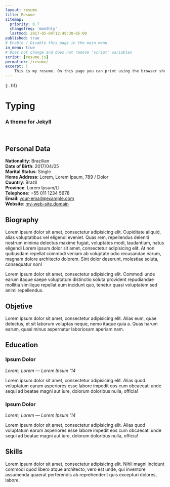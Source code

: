 ```yaml
---
layout: resume
title: Resume
sitemap:
  priority: 0.7
  changefreq: 'monthly'
  lastmod: 2017-05-04T12:49:30-05:00
published: true
# Enable / Disable this page in the main menu.
in_menu: true
# Does not change and does not remove 'script' variables
script: [resume.js]
permalink: /resume/
excerpt: |
    This is my resume. On this page you can print using the browser shortcut (Ctrl + P) or using the 'Print' Button as well.
---
```


{:. h1}
#  Typing

### A theme for Jekyll

<br>

## Personal Data

**Nationality**: Brazilian   
**Date of Birth**: 2017/04/05   
**Marital Status**: Single   
**Home Address**: Lorem, Lorem Ipsum, 789 / Dolor  
**Country**: Brazil   
**Province**: Lorem Ipsum/LI   
**Telephone**: +55 011 1234 5678   
**Email**: your-email@example.com   
**Website**: [my-web-site.domain](http://williamcanin.com)   


## Biography

Lorem ipsum dolor sit amet, consectetur adipisicing elit. Cupiditate aliquid, alias voluptatibus vel eligendi eveniet. Quas rem, repellendus deleniti nostrum minima delectus maxime fugiat, voluptates modi, laudantium, natus eligendi <sequi class="Lorem">Lorem ipsum dolor sit amet, consectetur adipisicing elit. At non quibusdam repellat commodi veniam ab voluptate odio recusandae earum, magnam dolore architecto dolorem. Sint dolor deserunt, molestiae soluta, consequatur non!</sequi>


Lorem ipsum dolor sit amet, consectetur adipisicing elit. Commodi unde earum itaque saepe voluptatum distinctio soluta provident repudiandae mollitia similique repellat eum incidunt quo, tenetur quasi voluptatem sed animi repellendus.

## Objetive

Lorem ipsum dolor sit amet, consectetur adipisicing elit. Alias eum, quae delectus, et sit laborum voluptas neque, nemo itaque quia a. Quas harum earum, quasi minus aspernatur laboriosam aperiam nam.

## Education

### Ipsum Dolor

*Lorem, Lorem — Lorem Ipsum ‘14*

Lorem ipsum dolor sit amet, consectetur adipisicing elit. Alias quod voluptatum earum asperiores esse labore impedit eos cum obcaecati unde sequi ad beatae magni aut iure, dolorum doloribus nulla, officia!

### Ipsum Dolor

*Lorem, Lorem — Lorem Ipsum ‘14*

Lorem ipsum dolor sit amet, consectetur adipisicing elit. Alias quod voluptatum earum asperiores esse labore impedit eos cum obcaecati unde sequi ad beatae magni aut iure, dolorum doloribus nulla, officia!

## Skills

Lorem ipsum dolor sit amet, consectetur adipisicing elit. Nihil magni incidunt commodi quod libero atque architecto, vero est unde, qui inventore assumenda quaerat perferendis ab reprehenderit quis excepturi dolores, labore.
